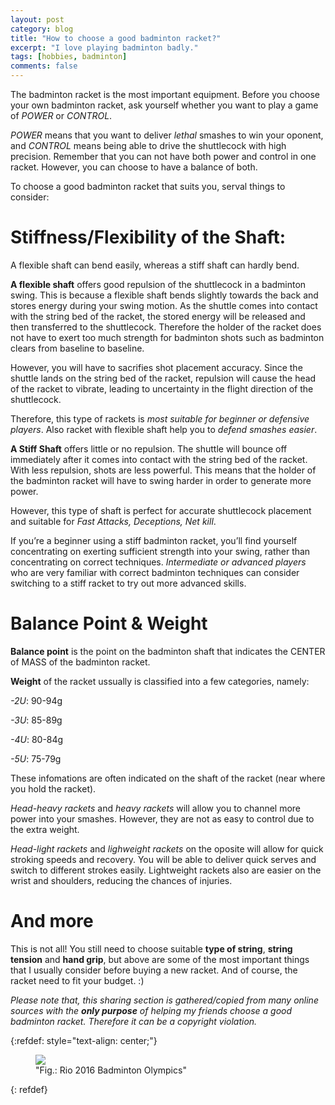 ```yaml
---
layout: post
category: blog
title: "How to choose a good badminton racket?"
excerpt: "I love playing badminton badly."
tags: [hobbies, badminton]
comments: false
---
```


The badminton racket is the most important equipment. Before you
choose your own badminton racket, ask yourself whether you want to
play a game of *POWER* or *CONTROL*.

*POWER* means that you want to deliver *lethal* smashes to win your
 oponent, and *CONTROL* means being able to drive the shuttlecock with
 high precision. Remember that you can not have both power and control
 in one racket. However, you can choose to have a balance of both.

To choose a good badminton racket that suits you, serval things to
consider:

# Stiffness/Flexibility of the Shaft:
A flexible shaft can bend easily, whereas a stiff shaft can hardly
bend.

**A flexible shaft** offers good repulsion of the shuttlecock in a
badminton swing. This is because a flexible shaft bends slightly
towards the back and stores energy during your swing motion. As the
shuttle comes into contact with the string bed of the racket, the
stored energy will be released and then transferred to the
shuttlecock. Therefore the holder of the racket does not have to exert
too much strength for badminton shots such as badminton clears from
baseline to baseline.

However, you will have to sacrifies shot placement accuracy. Since the
shuttle lands on the string bed of the racket, repulsion will cause
the head of the racket to vibrate, leading to uncertainty in the
flight direction of the shuttlecock.

Therefore, this type of rackets is _most suitable for beginner or
defensive players_. Also racket with flexible shaft help you to _defend
smashes easier_.

**A Stiff Shaft** offers little or no repulsion.  The shuttle will
  bounce off immediately after it comes into contact with the string
  bed of the racket. With less repulsion, shots are less powerful. This
  means that the holder of the badminton racket will have to swing
  harder in order to generate more power.

However, this type of shaft is perfect for accurate shuttlecock
placement and suitable for _Fast Attacks, Deceptions, Net kill_.

If you’re a beginner using a stiff badminton racket, you’ll find
yourself concentrating on exerting sufficient strength into your
swing, rather than concentrating on correct techniques. _Intermediate or advanced players_ who are very familiar with correct badminton techniques can consider switching to a stiff racket to try out more advanced skills.

# Balance Point & Weight

**Balance point** is the point on the badminton shaft that indicates the CENTER of
MASS of the badminton racket.

**Weight** of the racket ussually is classified into a few categories,
namely:

*-2U*: 90-94g

*-3U*: 85-89g

*-4U*: 80-84g

*-5U*: 75-79g

These infomations are often indicated on the shaft of the racket (near
 where you hold the racket). 

*Head-heavy rackets*  and *heavy rackets* will allow you to channel
more power into your smashes. However, they are not as easy to control
due to the extra weight.

*Head-light rackets* and *lighweight rackets* on the oposite will
allow for quick stroking speeds and recovery. You will be able to
deliver quick serves and switch to different strokes
easily. Lightweight rackets also are easier on the wrist and
shoulders, reducing the chances of injuries.

# And more
This is not all! You still need to choose suitable **type of string**,
**string tension** and **hand grip**, but above are some of the most
important things that I usually consider before buying a new
racket. And of course, the racket need to fit your budget. :)

*Please note that, this sharing section is gathered/copied from many online sources
with the **only purpose** of helping my friends choose a good
badminton racket. Therefore it can be a copyright violation.*

{:refdef: style="text-align: center;"}
<figure>
  <img src="{{ site.url }}/images/olympicicon.png">
  <figcaption>"Fig.: Rio 2016 Badminton Olympics"</figcaption>
  </figure>
{: refdef}
